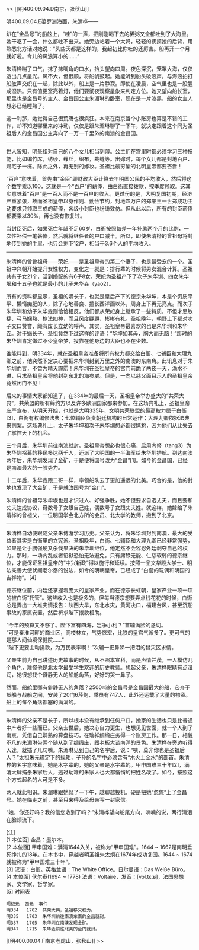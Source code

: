 << [[明400.09.04.D南京，张秋山]]

明400.09.04.E婆罗洲海面，朱清桦——

趴在“金昌号”的船舷上，“哇”的一声，把刚刚喝下去的稀粥又全都吐到了大海里。她干呕了一会，什么都吐不出来。她旁边站着一个大妈，轻轻的抚摸她的后背，用熟悉北方话对她说：“头些天都是这样的，我起初比你吐的还厉害。船再开一个月就好啦。今儿的风浪算小的……”

朱清桦喘了口气，抹了抹嘴角的口水，抬头望向四周。夜色深沉，笼罩大海，仅仅透出几点星光。风不大，但很顺，将船帆鼓起。她能听到船头破浪声，与海浪拍打船舷声交织在一起，除此以外，船上是一片静寂。即使在凌晨，空气里也是一股腥咸湿热。只有值更室亮着灯，他们要彻夜观察星象来判定方位。她又望向船长室，那里也是金昌号的主人、金昌国公主朱湄琳的卧室，现在是一片漆黑，船的女主人想必已经睡熟了。

这一刹那，她觉得自己很荒唐也很疯狂。本来在南京当个小账房也算是不错的工作，却不知道哪里来的冲动，仅仅是跟朱湄琳聊了一下午，就决定跟着这个同为圣祖后人的金昌国公主奔向了一万一千里外的南澳的金昌国。

***

世人皆知，明圣祖对自己的八个女儿相当刻薄。公主们在宫里时都必须学习三种技能，比如编竹席，纺纱，缫丝，织布，裁缝等。出嫁时，每个女儿都是封地百户、赐宅子一栋。除此之外，再无别的嫁妆。圣祖比最穷酸的北明皇帝都要吝啬！

“百户”意味着，首先由“金臣”即财政大臣计算去年明国公民的平均收入，然后将这个数字乘以100，这就是一个“百户”的薪俸，由白衙直接拨款，按季度领取。这其实意味着“百户”是一百人而不是一百户的收入。更过份的是，大明复国初期，经济严重紧张，故而圣祖皇帝以身作则、勤俭节约，封地四万户的郑亲王一世郑成功主动要求只领取三成的薪俸，各级小封臣也纷纷效仿。但从此以后，所有的封臣薪俸都要乘以30%，再也没有恢复过。

当封臣死后，如果死亡年龄不足60岁，白衙按照每差一年补助两个月的比例，一次性补偿一笔薪俸，然后就将继任者的户口减半。所以，即使朱清桦的曾祖母将封地传到她的手里，也只会剩下12户，相当于3.6个人的平均收入。

***

朱清桦的曾曾祖母——荣妃——是圣祖皇帝的第二个妻子，也是最受宠的一个。圣祖中兴朝开始提升女性权力，变化之一就是：排行辈的时候将男女混合计算。圣祖共有子女21个，活到婚配的有6子8女。荣妃为圣祖产下了次子朱华圳、四女朱华垠和十五子也就是最小的儿子朱华垚（yao2）。

所有的资料都显示，圣祖的嫡长子，也就是皇后产下的德宗朱华坤，本是个资质平平、懒惰痴肥的人，除了心地善良、擅长西洋画以外，周身上下再无亮点。而次子朱华圳和幼子朱华垚则恰恰相反，他们都从荣妃身上继承了一些特质，不但才思敏捷、弓马娴熟、枪法如神，而且风度翩翩、彬彬有礼。圣祖晚年，朝野上下都对次子交口赞誉，颇有废长立幼的呼声。其实，圣祖皇帝最喜欢的也是朱华圳和朱华垚。对于嫡长子，圣祖竟然下过这样的评语：“华坤如其母，胸大而无脑！”那时的朱华圳肯定做过不少皇帝梦，投靠在他身边的大臣也不在少数。

谁能料到，明334年，就在圣祖皇帝准备将所有权力都交给白衙、七辅臣和大理九卿之前，他突然下定决心要把朱华圳封到万里之外的南澳的东南角。此讯息对于朱华圳而言，不啻为晴天霹雳！朱华圳在圣祖皇帝的宫门前跪了两夜一天，滴水不进，只求圣祖皇帝将他封到东北的海参崴。但是，一向以慈父面目示人的圣祖皇帝竟然闭门不见！

后来的事情大家都知道了，在334年的最后一天，圣祖皇帝举办盛大的“共荣大典”，共荣盟的所有缔约方以及许多欧洲国家都来参加。在这场典礼上，圣祖皇帝庄严宣布，从明天开始，也就是大明335年，文明共荣联盟的最高权力属于白衙[3]，白衙有权编修法典；七位辅臣负责朝廷机构的日常运作；大理九卿依据法典来判案。这场典礼上，太子朱华坤和次子朱华圳想必都很尴尬，因为他们从此失去了掌控天下的机会。

三个月后，朱华圳前往南澳就封。圣祖皇帝想必也很心痛，启用内帑（tang3）为朱华圳招募的移民多达两千人，还派了大明国的一半海军给朱华圳护航。到达南澳两年后，朱华圳发现了金矿，于是便将国号改为“金昌”[1]。如今的金昌国，已经是南澳最大的一股势力。

十二年后，朱华垚跟二哥一样，率领船队去了更加遥远的北美。巧合的是，他的封地也发现了大金矿，于是就改国号为“金门”。

朱清桦的曾祖母朱华垠也是才识过人、好强争胜，她不但要求自选丈夫，而且要和丈夫达成协议，奇数号子女跟自己姓，偶数号子女跟丈夫姓。就这样，她嫁给了朱清桦的曾祖父，一位明国学会北方所的会员、北太学的教师，搬到了北京。

***

朱清桦自幼便跟随父亲朱博澹学习历史。父亲认为，将朱华圳封到南澳，最大的受益者其实是白衙里的立宪派。圣祖晚年，白衙、七辅臣和大理九卿已经非常强势，如果是让手腕强硬又杀伐果决的朱华圳继位，他定然不会容忍外廷剥夺自己的权力。那时，一场内乱或者诏狱恐怕无法避免。只有庸碌无能、仁慈软弱的德宗继位，才能保证圣祖皇帝的“中兴新政”得以施行和延续。按照一品文华殿大学士、明法亲善大使伏阁老尔泰的说法，如今的明朝皇帝，已经成了“白衙的玩偶和明国的吉祥物”。[4]

德宗继位前，内廷还掌握着庞大的皇家产业。而在德宗长虹朝，皇家产业一项一项的被白衙“托管”。这些收入也是极多的，但每当德宗想要弄点钱花花的时候，白衙总是弄出一大堆灾情报告：陕西大旱，东北水灾，黄河决口，福建台风，甚至沉船事故的家属安置。然后祈求陛下拨款相助。

“今年的预算又不够了。陛下富有四海，岂争小利？”首辅满脸的恳切。  
“可是秦淮河畔的商业区，高楼林立，气势恢宏，比朕的皇宫气派多了。更可气的是那人间仙境保健院……”  
“陛下更要主动捐款，为万民表率啊！”次辅一把鼻涕一把泪的替灾区求情。

父亲生前为自己讲述历史故事的时候，从不照本宣科，而是声情并茂，一人模仿几个角色，难怪他是北太学最受学生欢迎的历史教师。想起父亲，朱清桦眼睛有点湿润，她很想找个僻静无人的船舱角落，好好的哭一鼻子。

然而，船舱里哪有僻静无人的角落？2500吨的金昌号是金昌国最大的船，它介于货船与战船之间，安装了20门6芹炮，乘员有747人，此外还运载了大量的物资。船上的每个角落都塞的满满的。

***

朱清桦的父亲不是长子，所以根本没有继承到任何户口，她家的生活也只是比普通中产者好一些而已。父亲去世后，她决心自力更生，也想见见世面，就一个人到了南京，凭借自己娴熟的算盘技巧，在瑞祥绸缎庄务得一个账房工作。那一日，相貌不凡的朱湄琳带两个随从到了绸缎庄，跟老板大谈南洋的景色。朱清桦在旁边听得入迷，就插了几句嘴。朱湄琳见到自己的名字后，说：“咦，莫非你也是圣祖后人？”太祖朱元璋定下的规矩，子孙的名字中必须含有“木火土金水”的部首。朱清桦的名字意味着，她是木字辈的，她的父亲是水字辈的。甲申国难三十年[2]，满清大肆捕杀朱家后人，逃过劫难的朱家人也大都悄悄的把姓名改了。如今，按照这个方式起名的人可是不多。

两人就此相识。朱湄琳跟她侃了一下午，越聊越投机，硬是把她“忽悠”上了金昌号。她在临走之前，甚至只来得及给母亲写一封家信。

“娘，你还好吗？我的信您收到了吗？”朱清桦望向船尾方向，喃喃的说，两行清泪在脸颊流下。

[注]  
[1 本位面] 金昌：墨尔本。  
[2 本位面] 甲申国难：满清1644入关，被称为“甲申国难”。1644 ~ 1662是南明垂死挣扎的18年。在本书中，穿越者明圣祖朱太炯在1674年成功复国。1644 ~ 1674就被称为“甲申国难三十年”。  
[3] 汉语：白衙。英格兰语：The White Office。日尔曼语：Das Weiße Büro。  
[4 本位面] 伏尔泰(1694 ~ 1778) 法语：Voltaire，发音：[vɔl.tɛːʁ]，法国思想家、文学家、哲学家。  
[5] 时间表  

    明纪元  西元  事件  
    明334   1702  共荣大典，圣祖移交权力。  
    明335   1703  朱华圳前往南澳东南的金昌就封。 
    明337   1705  朱华圳在南澳发现金矿。
    明347   1715  朱华垚前往北美的金门就封。  

[[明400.09.04.F南京老虎山，张秋山]] >>